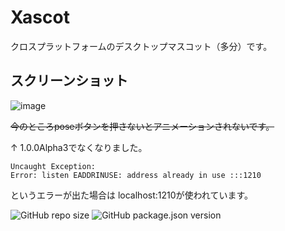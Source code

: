 # Xascot
クロスプラットフォームのデスクトップマスコット（多分）です。
## スクリーンショット
![image](https://user-images.githubusercontent.com/84224913/150704576-b55cfce8-6bdd-45ad-9bcf-7daece9c4427.png)

~~今のところposeボタンを押さないとアニメーションされないです。~~

↑ 1.0.0Alpha3でなくなりました。
```
Uncaught Exception:
Error: listen EADDRINUSE: address already in use :::1210
```
というエラーが出た場合は
localhost:1210が使われています。

![GitHub repo size](https://img.shields.io/github/repo-size/mf-3d/xascot?style=plastic)
![GitHub package.json version](https://img.shields.io/github/package-json/v/mf-3d/xascot?style=plastic)
